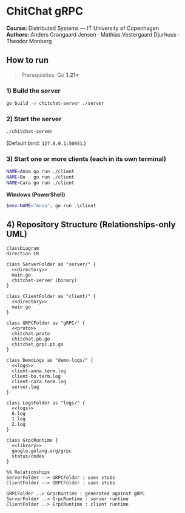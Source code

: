 # ChitChat gRPC

**Course:** Distributed Systems — IT University of Copenhagen  
**Authors:** Anders Grangaard Jensen · Mathias Vestergaard Djurhuus · Theodor Monberg

## How to run

> Prerequisites: Go **1.21+**

### 1) Build the server
```bash
go build -o chitchat-server ./server
```

### 2) Start the server
```bash
./chitchat-server
```
(Default bind: `127.0.0.1:50051`.)

### 3) Start one or more clients (each in its own terminal)
```bash
NAME=Anna go run ./client
NAME=Bo   go run ./client
NAME=Cara go run ./client
```

**Windows (PowerShell)**
```powershell
$env:NAME="Anna"; go run .\client
```
## 4) Repository Structure (Relationships-only UML)

```mermaid
classDiagram
direction LR

class ServerFolder as "server/" {
  <<directory>>
  main.go
  chitchat-server (binary)
}

class ClientFolder as "client/" {
  <<directory>>
  main.go
}

class GRPCFolder as "gRPC/" {
  <<proto>>
  chitchat.proto
  chitchat.pb.go
  chitchat_grpc.pb.go
}

class DemoLogs as "demo-logs/" {
  <<logs>>
  client-anna.term.log
  client-bo.term.log
  client-cara.term.log
  server.log
}

class LogsFolder as "logs/" {
  <<logs>>
  0.log
  1.log
  2.log
}

class GrpcRuntime {
  <<library>>
  google.golang.org/grpc
  status/codes
}

%% Relationships
ServerFolder --> GRPCFolder : uses stubs
ClientFolder --> GRPCFolder : uses stubs

GRPCFolder ..> GrpcRuntime : generated against gRPC
ServerFolder ..> GrpcRuntime : server runtime
ClientFolder ..> GrpcRuntime : client runtime

